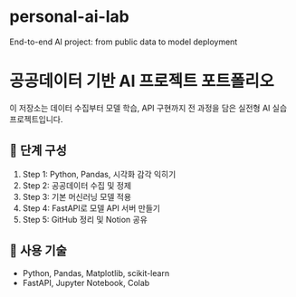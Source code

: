# personal-ai-lab
End-to-end AI project: from public data to model deployment

# 공공데이터 기반 AI 프로젝트 포트폴리오

이 저장소는 데이터 수집부터 모델 학습, API 구현까지 전 과정을 담은 실전형 AI 실습 프로젝트입니다.

## 📌 단계 구성

1. Step 1: Python, Pandas, 시각화 감각 익히기
2. Step 2: 공공데이터 수집 및 정제
3. Step 3: 기본 머신러닝 모델 적용
4. Step 4: FastAPI로 모델 API 서버 만들기
5. Step 5: GitHub 정리 및 Notion 공유

## 🧠 사용 기술
- Python, Pandas, Matplotlib, scikit-learn
- FastAPI, Jupyter Notebook, Colab
